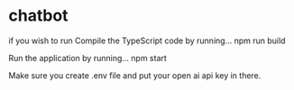 # chatbot

if you wish to run Compile the TypeScript code by running... npm run build

Run the application by running... npm start

Make sure you create .env file and put your open ai api key in there.
